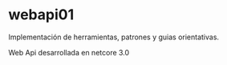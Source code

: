 # webapi01
Implementación de herramientas, patrones y guias orientativas.

Web Api desarrollada en netcore 3.0
